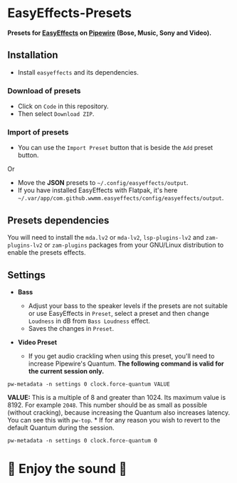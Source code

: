 # EasyEffects-Presets
**Presets for [EasyEffects](https://github.com/wwmm/easyeffects) on [Pipewire](https://pipewire.org/) (Bose, Music, Sony and Video).**


## Installation
* Install `easyeffects` and its dependencies.

### Download of presets
* Click on `Code` in this repository.
* Then select `Download ZIP`.

### Import of presets
* You can use the `Import Preset` button that is beside the `Add` preset button.

Or
* Move the **JSON** presets to `~/.config/easyeffects/output`.
* If you have installed EasyEffects with Flatpak, it's here `~/.var/app/com.github.wwmm.easyeffects/config/easyeffects/output`.

## Presets dependencies
You will need to install the `mda.lv2` or `mda-lv2`, `lsp-plugins-lv2` and `zam-plugins-lv2` or `zam-plugins` packages from your GNU/Linux distribution to enable the presets effects.


## Settings
* **Bass**
	* Adjust your bass to the speaker levels if the presets are not suitable or use EasyEffects in `Preset`, select a preset and then change `Loudness` in dB from `Bass Loudness` effect.
	* Saves the changes in `Preset`.


* **Video Preset**
	* If you get audio crackling when using this preset, you'll need to increase Pipewire's Quantum. **The following command is valid for the current session only.**

```
pw-metadata -n settings 0 clock.force-quantum VALUE
```
**VALUE:** This is a multiple of 8 and greater than 1024. Its maximum value is 8192. For example `2048`.
This number should be as small as possible (without cracking), because increasing the Quantum also increases latency. You can see this with `pw-top`.
	* If for any reason you wish to revert to the default Quantum during the session.

```
pw-metadata -n settings 0 clock.force-quantum 0
```


# 🖤️ Enjoy the sound 🖤️
